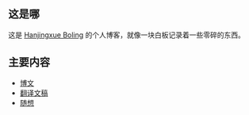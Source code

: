## 这是哪

这是 [Hanjingxue Boling](https://github.com/Hanjingxue-Boling/Whiteboard) 的个人博客，就像一块白板记录着一些零碎的东西。

## 主要内容

- [博文](./blog/index.md)
- [翻译文稿](./translation/index.md)
- [随想](./essay/index.md)